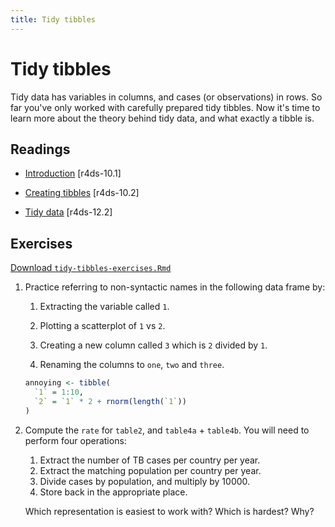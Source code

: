 ```yaml
---
title: Tidy tibbles
---
```


<!-- Generated automatically from tidy-tibbles.yml. Do not edit by hand -->

# Tidy tibbles

Tidy data has variables in columns, and cases (or observations) in rows. So far
you've only worked with carefully prepared tidy tibbles. Now it's time to learn
more about the theory behind tidy data, and what exactly a tibble is.

## Readings

  * [Introduction](http://r4ds.had.co.nz/tibbles.html#introduction-4) [r4ds-10.1]

  * [Creating tibbles](http://r4ds.had.co.nz/tibbles.html#tibbles) [r4ds-10.2]

  * [Tidy data](http://r4ds.had.co.nz/tidy-data.html#tidy-data-1) [r4ds-12.2]


## Exercises
[Download `tidy-tibbles-exercises.Rmd`](tidy-tibbles-exercises.Rmd)


1.  Practice referring to non-syntactic names in the following data frame by:

    1.  Extracting the variable called `1`.

    2.  Plotting a scatterplot of `1` vs `2`.

    3.  Creating a new column called `3` which is `2` divided by `1`.

    4.  Renaming the columns to `one`, `two` and `three`.

    ``` r
    annoying <- tibble(
      `1` = 1:10,
      `2` = `1` * 2 + rnorm(length(`1`))
    )
    ```

2.  Compute the `rate` for `table2`, and `table4a` + `table4b`. You will need to perform four operations:

    1.  Extract the number of TB cases per country per year.
    2.  Extract the matching population per country per year.
    3.  Divide cases by population, and multiply by 10000.
    4.  Store back in the appropriate place.

    Which representation is easiest to work with? Which is hardest? Why?

